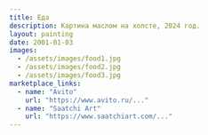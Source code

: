 ```yaml
---
title: Еда
description: Картина маслом на холсте, 2024 год.
layout: painting
date: 2001-01-03
images:
  - /assets/images/food1.jpg
  - /assets/images/food2.jpg
  - /assets/images/food3.jpg
marketplace_links:
  - name: "Avito"
    url: "https://www.avito.ru/..." 
  - name: "Saatchi Art"
    url: "https://www.saatchiart.com/..." 
---
```

